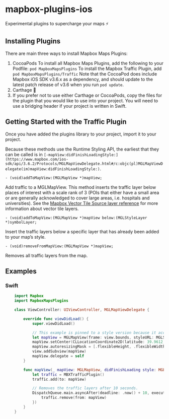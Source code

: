 # mapbox-plugins-ios
Experimental plugins to supercharge your maps ⚡️

## Installing Plugins

There are main three ways to install Mapbox Maps Plugins:

1. CocoaPods
  To install all Mapbox Maps Plugins, add the following to your Podfile:
  `pod MapboxMapsPlugins`
  To install the Mapbox Traffic Plugin, add
  `pod MapboxMapsPlugins/Traffic`
  Note that the CocoaPod does include Mapbox iOS SDK v3.6.x as a dependency, and should update to the latest patch release of v3.6 when you run `pod update`.
2. Carthage 🤷
3. If you prefer not to use either Carthage or CocoaPods, copy the files for the plugin that you would like to use into your project. You will need to use a bridging header if your project is written in Swift.
## Getting Started with the Traffic Plugin

Once you have added the plugins library to your project, import it to your project.

Because these methods use the Runtime Styling API, the earliest that they can be called is in `[-mapView:didFinishLoadingStyle:](https://www.mapbox.com/ios-sdk/api/3.6.2/Protocols/MGLMapViewDelegate.html#/c:objc(pl)MGLMapViewDelegate(im)mapView:didFinishLoadingStyle:)`.

    - (void)addToMapView:(MGLMapView *)mapView;

Add traffic to a MGLMapView. This method inserts the traffic layer below places of interest with a scale rank of 3 (POIs that either have a small area or are generally acknowledged to cover large areas, i.e. hospitals and universities). See the [Mapbox Vector Tile Source layer reference](https://www.mapbox.com/vector-tiles/mapbox-streets-v7/#layer-reference) for more information about vector tile layers.

    - (void)addToMapView:(MGLMapView *)mapView below:(MGLStyleLayer *)symbolLayer;

Insert the traffic layers below a specific layer that has already been added to your map’s style.

    - (void)removeFromMapView:(MGLMapView *)mapView;

Removes all traffic layers from the map.


## Examples

### Swift
```swift
    import Mapbox
    import MapboxMapsPlugins

    class ViewController: UIViewController, MGLMapViewDelegate {

        override func viewDidLoad() {
            super.viewDidLoad()

            // This example is pinned to a style version because it accesses underlying style data.
            let mapView = MGLMapView(frame: view.bounds, styleURL: MGLStyle.lightStyleURL(withVersion: 9))
            mapView.setCenter(CLLocationCoordinate2D(latitude: 39.9612, longitude: -82.9988), zoomLevel: 11, animated: false)
            mapView.autoresizingMask = [.flexibleHeight, .flexibleWidth]
            view.addSubview(mapView)
            mapView.delegate = self
        }

        func mapView(_ mapView: MGLMapView, didFinishLoading style: MGLStyle) {
            let traffic = MBXTrafficPlugin()
            traffic.add(to: mapView)

            // Removes the traffic layers after 10 seconds.
            DispatchQueue.main.asyncAfter(deadline: .now() + 10, execute: {
                traffic.remove(from: mapView)
            })
        }
    }
```
